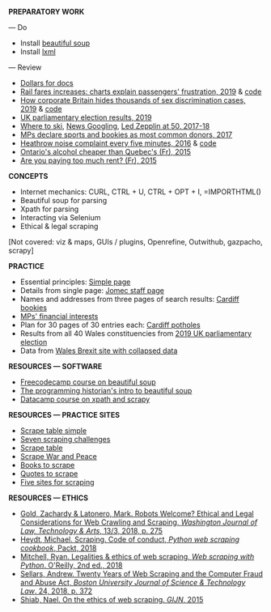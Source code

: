 **PREPARATORY WORK**

— Do
- Install [beautiful soup](https://pypi.org/project/beautifulsoup4/)
- Install [lxml](https://pypi.org/project/lxml/)

— Review
- [Dollars for docs](https://projects.propublica.org/docdollars/)
- [Rail fares increases: charts explain passengers' frustration, 2019](https://www.bbc.co.uk/news/uk-england-46606525) & [code](https://github.com/BBC-Data-Unit/rail-fare-increases-2019)
- [How corporate Britain hides thousands of sex discrimination cases, 2019](https://www.bloomberg.com/graphics/2019-uk-sexual-discrimination-settlements/) & [code]()
- [UK parliamentary election results, 2019](https://github.com/aodhanlutetiae/uk_election_2019)
- [Where to ski](https://www-economist-com.abc.cardiff.ac.uk/1843/2017/12/12/where-to-ski), [News Googling](https://www-economist-com.abc.cardiff.ac.uk/united-states/2018/08/30/googling-the-news), [Led Zepplin at 50, 2017-18](https://www-economist-com.abc.cardiff.ac.uk/prospero/2018/08/09/fifty-years-on-led-zeppelin-are-still-idols-for-aspiring-rock-stars)
- [MPs declare sports and bookies as most common donors, 2017](https://www.bbc.co.uk/news/uk-england-41027964)
- [Heathrow noise complaint every five minutes, 2016](https://www.bbc.co.uk/news/uk-england-37803205) & [code](https://onlinejournalismblog.com/2016/11/29/how-the-bbc-england-data-unit-scraped-airport-noise-complaints/)
- [Ontario's alcohol cheaper than Quebec's (Fr), 2015](https://journalmetro.com/actualites/national/789697/saq-des-centaines-de-produits-moins-chers-en-ontario/)
- [Are you paying too much rent? (Fr), 2015](https://ici.radio-canada.ca/nouvelle/725385/loyer-abordable-kijiji-annonces-prix-logements-location)

**CONCEPTS**

- Internet mechanics: CURL, CTRL + U, CTRL + OPT + I, =IMPORTHTML()
- Beautiful soup for parsing
- Xpath for parsing
- Interacting via Selenium
- Ethical & legal scraping

[Not covered: viz & maps, GUIs / plugins, Openrefine, Outwithub, gazpacho, scrapy]

**PRACTICE**

- Essential principles: [Simple page](http://pythonscraping.com/pages/page1.html)
- Details from single page: [Jomec staff page](https://www.cardiff.ac.uk/journalism-media-and-culture/people/academic-staff)
- Names and addresses from three pages of search results: [Cardiff bookies](https://www.yell.com/ucs/UcsSearchAction.do?keywords=Bookmakers&location=cardiff%2C+United+Kingdom&scrambleSeed=1005010098&pageNum=1)
- [MPs' financial interests](https://publications.parliament.uk/pa/cm/cmregmem/201123/contents.htm)
- Plan for 30 pages of 30 entries each: [Cardiff potholes](https://www.fillthathole.org.uk/authority/cardiff/hazards?sort=asc&order=Added)
- Results from all 40 Wales constituencies from [2019 UK parliamentary election](https://www.bbc.co.uk/news/politics/constituencies/E14000832)
- Data from [Wales Brexit site with collapsed data](https://www.electoralcommission.org.uk/who-we-are-and-what-we-do/elections-and-referendums/past-elections-and-referendums/eu-referendum/results-and-turnout-eu-referendum/eu-referendum-results-region-wales)

**RESOURCES — SOFTWARE**

- [Freecodecamp course on beautiful soup](https://www.freecodecamp.org/news/how-to-scrape-websites-with-python/)
- [The programming historian's intro to beautiful soup](https://programminghistorian.org/en/lessons/intro-to-beautiful-soup)
- [Datacamp course on xpath and scrapy](https://learn.datacamp.com/courses/web-scraping-with-python)

**RESOURCES — PRACTICE SITES**

- [Scrape table simple](http://pythonscraping.com/pages/page1.html)
- [Seven scraping challenges](https://scrape.world/challenges)
- [Scrape table](http://pythonscraping.com/pages/page3.html)
- [Scrape War and Peace](http://www.pythonscraping.com/pages/warandpeace.html)
- [Books to scrape](http://books.toscrape.com/)
- [Quotes to scrape](http://quotes.toscrape.com/)
- [Five sites for scraping](https://scrapethissite.com/pages/)

**RESOURCES — ETHICS**

- [Gold, Zachardy & Latonero, Mark. Robots Welcome? Ethical and Legal Considerations for Web Crawling and Scraping, *Washington Journal of Law, Technology & Arts*, 13/3, 2018, p. 275](https://librarysearch.cardiff.ac.uk/permalink/f/1tfrs8a/44CAR_ALMA5186951260002420)
- [Heydt, Michael. Scraping. Code of conduct, *Python web scraping cookbook*, Packt, 2018](https://librarysearch.cardiff.ac.uk/permalink/f/djvk49/TN_cdi_safari_books_9781787285217)
- [Mitchell, Ryan. Legalities & ethics of web scraping, *Web scraping with Python*. O'Reilly, 2nd ed., 2018](https://librarysearch.cardiff.ac.uk/permalink/f/1tfrs8a/44CAR_ALMA51125433210002420)
- [Sellars, Andrew. Twenty Years of Web Scraping and the Computer Fraud and Abuse Act, *Boston University Journal of Science & Technology Law*. 24, 2018, p. 372](https://scholarship.law.bu.edu/faculty_scholarship/465)
- [Shiab, Nael. On the ethics of web scraping. *GIJN*, 2015](https://gijn.org/2015/08/12/on-the-ethics-of-web-scraping-and-data-journalism/)
